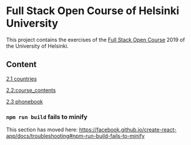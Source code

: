 
# Full Stack Open Course of Helsinki University

This project contains the exercises of the [Full Stack Open Course](https://fullstackopen.com/en/) 2019 of the University of Helsinki.

## Content
 [ 2.1 countries]()

 [ 2.2:course_contents]()
 
 [2.3 phonebook]()


### `npm run build` fails to minify

This section has moved here: https://facebook.github.io/create-react-app/docs/troubleshooting#npm-run-build-fails-to-minify
